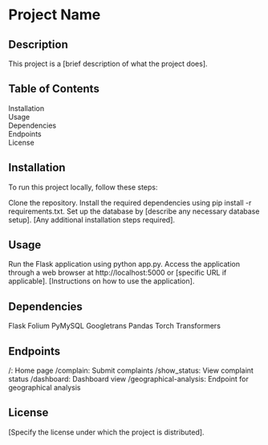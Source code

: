 # Project Name
## Description
This project is a [brief description of what the project does].

## Table of Contents
Installation  
Usage  
Dependencies  
Endpoints  
License  
## Installation
To run this project locally, follow these steps:

Clone the repository.
Install the required dependencies using pip install -r requirements.txt.
Set up the database by [describe any necessary database setup].
[Any additional installation steps required].
## Usage
Run the Flask application using python app.py.
Access the application through a web browser at http://localhost:5000 or [specific URL if applicable].
[Instructions on how to use the application].
## Dependencies
Flask
Folium
PyMySQL
Googletrans
Pandas
Torch
Transformers
## Endpoints
/: Home page
/complain: Submit complaints
/show_status: View complaint status
/dashboard: Dashboard view
/geographical-analysis: Endpoint for geographical analysis
## License
[Specify the license under which the project is distributed].

